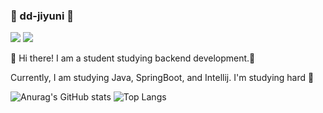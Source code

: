 ### 🌱 dd-jiyuni 🌱
<a href="https://www.instagram.com/dd._.yun/" target="_blank"><img src="https://img.shields.io/badge/Instagram-E4405F?style=flat&logo=Instagram&logoColor=white"/></a>
<a href="https://dd-jiyun2.tistory.com/" target="_blank"><img src="https://img.shields.io/badge/Tistory-000000?style=flat&logo=Tistory&logoColor=white"/></a>

🙌 Hi there! I am a student studying backend development.🌟 </br>
<p>Currently, I am studying Java, SpringBoot, and Intellij. I'm studying hard 💪 </p>



<!--
Here are some ideas to get you started:

- 🔭 I’m currently working on ...
- 🌱 I’m currently learning ...
- 👯 I’m looking to collaborate on ...
- 🤔 I’m looking for help with ...
- 💬 Ask me about ...
- 📫 How to reach me: ...
- 😄 Pronouns: ...
- ⚡ Fun fact: ...
-->

![Anurag's GitHub stats](https://github-readme-stats.vercel.app/api?username=dd-jiyuni&show_icons=true&theme=cobalt)
![Top Langs](https://github-readme-stats.vercel.app/api/top-langs/?username=dd-jiyuni)
